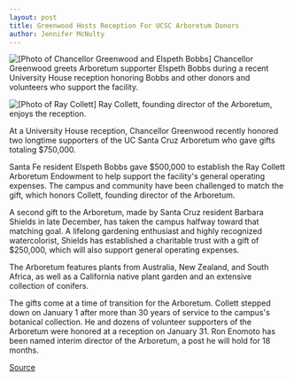 ```yaml
---
layout: post
title: Greenwood Hosts Reception For UCSC Arboretum Donors
author: Jennifer McNulty
---
```


![\[Photo of Chancellor Greenwood and Elspeth Bobbs\]][1] Chancellor Greenwood greets Arboretum supporter Elspeth Bobbs during a recent University House reception honoring Bobbs and other donors and volunteers who support the facility.

![\[Photo of Ray Collett\]][2] Ray Collett, founding director of the Arboretum, enjoys the reception.

At a University House reception, Chancellor Greenwood recently honored two longtime supporters of the UC Santa Cruz Arboretum who gave gifts totaling $750,000.

Santa Fe resident Elspeth Bobbs gave $500,000 to establish the Ray Collett Arboretum Endowment to help support the facility's general operating expenses. The campus and community have been challenged to match the gift, which honors Collett, founding director of the Arboretum.

A second gift to the Arboretum, made by Santa Cruz resident Barbara Shields in late December, has taken the campus halfway toward that matching goal. A lifelong gardening enthusiast and highly recognized watercolorist, Shields has established a charitable trust with a gift of $250,000, which will also support general operating expenses.

The Arboretum features plants from Australia, New Zealand, and South Africa, as well as a California native plant garden and an extensive collection of conifers.

The gifts come at a time of transition for the Arboretum. Collett stepped down on January 1 after more than 30 years of service to the campus's botanical collection. He and dozens of volunteer supporters of the Arboretum were honored at a reception on January 31. Ron Enomoto has been named interim director of the Arboretum, a post he will hold for 18 months.

[1]: http://www1.ucsc.edu/oncampus/currents/97-98/art/arboretum.mrc.98-02-09.gif
[2]: http://www1.ucsc.edu/oncampus/currents/97-98/art/arboretum.collett.98-02-09.gif

[Source](http://www1.ucsc.edu/oncampus/currents/97-98/02-09/arboretum.htm "Permalink to Arboretum reception for donors: 02-09-98")
